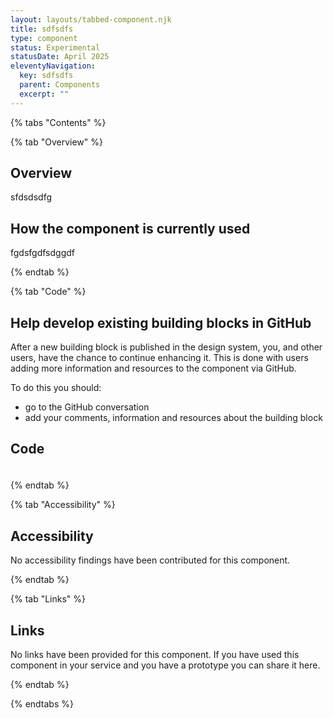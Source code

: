```yaml
---
layout: layouts/tabbed-component.njk
title: sdfsdfs
type: component
status: Experimental
statusDate: April 2025
eleventyNavigation:
  key: sdfsdfs
  parent: Components
  excerpt: ""
---
```


{% tabs "Contents" %}

{% tab "Overview" %}

## Overview

sfdsdsdfg

## How the component is currently used

fgdsfgdfsdggdf

{% endtab %}

{% tab "Code" %}

## Help develop existing building blocks in GitHub

After a new building block is published in the design system, you, and other users, have the chance to continue enhancing it. This is done with users adding more information and resources to the component via GitHub.

To do this you should:

- go to the GitHub conversation
- add your comments, information and resources about the building block

## Code



### 



<div class="app-example app-example-borders">

```html

```

</div>


{% endtab %}

{% tab "Accessibility" %}

## Accessibility

No accessibility findings have been contributed for this component.


{% endtab %}

{% tab "Links" %}

## Links

No links have been provided for this component. If you have used this component in your service and you have a prototype you can share it here.


{% endtab %}

{% endtabs %}
